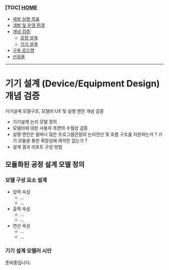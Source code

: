 ### [TOC] [HOME](/docs)

- [세부 실행 목표](/docs/concept.md)
- [개발 및 운영 환경](/docs/devops)
- [개념 검증](/docs/poc)
  - [공정 설계](./process-design.md)
  - [기기 설계](./device-design.md)
- [구축 로드맵](/docs/roadmap)
- [산출물](/docs/artifacts)

---

# 기기 설계 (Device/Equipment Design) 개념 검증

기기설계 모델구조, 모델러 UX 및 실행 엔진 개념 검증

- 기기설계 논리 모델 정의
- 모델러에 대한 사용자 측면의 수월성 검증
- 실행 엔진은 얼마나 많은 프로그램관점의 논리연산 및 흐름 구조를 지원하는가 ? 기기 모듈을 통한 확장성에 제약은 없는가 ?
- 설계 결과 리포트 구성 방법

## 모듈화된 공정 설계 모델 정의

### 모델 구성 요소 설계

- 입력 속성
  - ...
  - ...
- 출력 속성
  - ...
  - ...
- 연산 속성
  - ...
  - ...

### 기기 설계 모델러 시안

준비중입니다.

